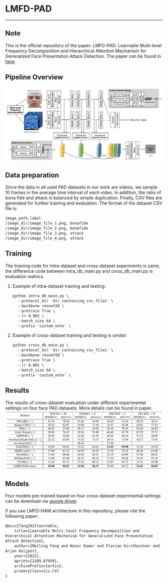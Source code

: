 # LMFD-PAD
---
## Note
This is the official repository of the paper: LMFD-PAD: Learnable Multi-level Frequency Decomposition and Hierarchical Attention Mechanism for Generalized Face Presentation Attack Detection. The paper can be found in [here](https://arxiv.org/abs/2109.07950).

## Pipeline Overview
![overview](images/workflow.png)

## Data preparation
Since the data in all used PAD datasets in our work are videos, we sample 10 frames in the average time interval of each video. In addition, the ratio of bona fide and attack is balanced by simple duplication. Finally, CSV files are generated for further training and evaluation. The format of the dataset CSV file is:
```
image_path,label
/image_dir/image_file_1.png, bonafide
/image_dir/image_file_2.png, bonafide
/image_dir/image_file_3.png, attack
/image_dir/image_file_4.png, attack
```
## Training
The training code for intra-dataset and cross-dataset experiments is same, the difference code between intra_db_main.py and cross_db_main.py is evaluation metrics.
1. Example of intra-dataset training and testing:
    ```
    python intra_db_main.py \
      --protocol_dir 'dir_containing_csv_files' \
      --backbone resnet50 \
      --pretrain True \
      --lr 0.001 \
      --batch_size 64 \
      --prefix 'custom_note' \
    ```
2. Example of cross-dataset training and testing is similar:
    ```
    python cross_db_main.py \
      --protocol_dir 'dir_containing_csv_files' \
      --backbone resnet50 \
      --pretrain True \
      --lr 0.001 \
      --batch_size 64 \
      --prefix 'custom_note' \
    ```

## Results
The results of cross-dataset evaluation under different experimental settings on four face PAD datasets. More details can be found in paper.
![cross_db](images/cross_db_results.png)

## Models
Four models pre-trained based on four cross-dataset experimental settings can be download via [google driver](https://drive.google.com/drive/folders/1qRBLkrn461r-E_Px3d_wialW-0soXEGn?usp=sharing).

if you use LMFD-HAM architecture in this repository, please cite the following paper:
```
@misc{fang2021learnable,
    title={Learnable Multi-level Frequency Decomposition and Hierarchical Attention Mechanism for Generalized Face Presentation Attack Detection},
    author={Meiling Fang and Naser Damer and Florian Kirchbuchner and Arjan Kuijper},
    year={2021},
    eprint={2109.07950},
    archivePrefix={arXiv},
    primaryClass={cs.CV}
}
```
